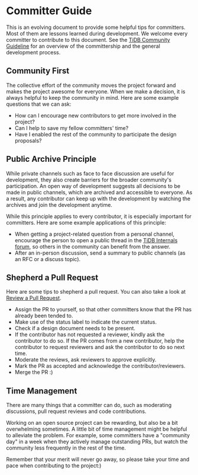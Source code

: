 # Committer Guide

This is an evolving document to provide some helpful tips for committers. Most of them are lessons learned during development. We welcome every committer to contribute to this document. See the [TiDB Community Guideline](community-guideline.md) for an overview of the committership and the general development process.

## Community First

The collective effort of the community moves the project forward and makes the project awesome for everyone. When we make a decision, it is always helpful to keep the community in mind. Here are some example questions that we can ask:

* How can I encourage new contributors to get more involved in the project?
* Can I help to save my fellow committers' time?
* Have I enabled the rest of the community to participate the design proposals?

## Public Archive Principle

While private channels such as face to face discussion are useful for development, they also create barriers for the broader community's participation. An open way of development suggests all decisions to be made in public channels, which are archived and accessible to everyone. As a result, any contributor can keep up with the development by watching the archives and join the development anytime.

While this principle applies to every contributor, it is especially important for committers. Here are some example applications of this principle:

* When getting a project-related question from a personal channel, encourage the person to open a public thread in the [TiDB Internals forum](https://internals.tidb.io/), so others in the community can benefit from the answer.
* After an in-person discussion, send a summary to public channels (as an RFC or a discuss topic).

## Shepherd a Pull Request

Here are some tips to shepherd a pull request. You can also take a look at [Review a Pull Request](review-a-pr.md).

* Assign the PR to yourself, so that other committers know that the PR has already been tended to.
* Make use of the status label to indicate the current status.
* Check if a design document needs to be present.
* If the contributor has not requested a reviewer, kindly ask the contributor to do so. If the PR comes from a new contributor, help the contributor to request reviewers and ask the contributor to do so next time.
* Moderate the reviews, ask reviewers to approve explicitly.
* Mark the PR as accepted and acknowledge the contributor/reviewers.
* Merge the PR :)

## Time Management

There are many things that a committer can do, such as moderating discussions, pull request reviews and code contributions.

Working on an open source project can be rewarding, but also be a bit overwhelming sometimes. A little bit of time management might be helpful to alleviate the problem. For example, some committers have a "community day" in a week when they actively manage outstanding PRs, but watch the community less frequently in the rest of the time.

Remember that your merit will never go away, so please take your time and pace when contributing to the project:)
